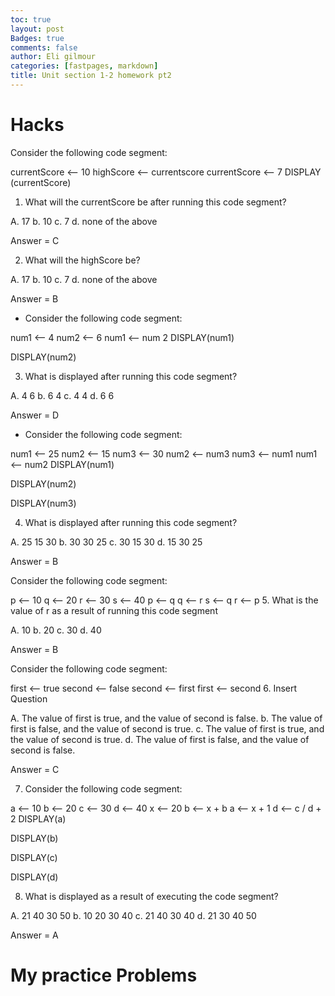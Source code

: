 ```yaml
---
toc: true
layout: post
Badges: true
comments: false
author: Eli gilmour
categories: [fastpages, markdown]
title: Unit section 1-2 homework pt2
---
```

 
# Hacks 

Consider the following code segment:

currentScore ⟵ 10
highScore ⟵ currentscore
currentScore ⟵ 7
DISPLAY (currentScore)

1. What will the currentScore be after running this code segment?

A. 17
b. 10
c. 7
d. none of the above

Answer = C

2. What will the highScore be?

A. 17
b. 10
c. 7
d. none of the above

Answer = B

- Consider the following code segment:

num1 ⟵ 4
num2 ⟵ 6
num1 ⟵ num 2
DISPLAY(num1)

DISPLAY(num2)

3. What is displayed after running this code segment?

A. 4 6
b. 6 4
c. 4 4
d. 6 6

Answer = D

- Consider the following code segment:

num1 ⟵ 25
num2 ⟵ 15
num3 ⟵ 30
num2 ⟵ num3
num3 ⟵ num1
num1 ⟵ num2
DISPLAY(num1)

DISPLAY(num2)

DISPLAY(num3)

4. What is displayed after running this code segment?

A. 25 15 30
b. 30 30 25
c. 30 15 30
d. 15 30 25

Answer = B

Consider the following code segment:

p ⟵ 10
q ⟵ 20
r ⟵ 30
s ⟵ 40
p ⟵ q
q ⟵ r
s ⟵ q
r ⟵ p
5. What is the value of r as a result of running this code segment

A. 10
b. 20
c. 30
d. 40

Answer = B

Consider the following code segment:

first ⟵ true
second ⟵ false
second ⟵ first
first ⟵ second
6. Insert Question

A. The value of first is true, and the value of second is false.
b. The value of first is false, and the value of second is true.
c. The value of first is true, and the value of second is true.
d. The value of first is false, and the value of second is false.

Answer = C

7. Consider the following code segment:

a ⟵ 10
b ⟵ 20
c ⟵ 30
d ⟵ 40
x ⟵ 20
b ⟵ x + b
a ⟵ x + 1
d ⟵ c / d + 2
DISPLAY(a)

DISPLAY(b)

DISPLAY(c)

DISPLAY(d)

8. What is displayed as a result of executing the code segment?

A. 21 40 30 50
b. 10 20 30 40
c. 21 40 30 40
d. 21 30 40 50

Answer = A

# My practice Problems 